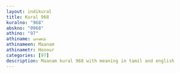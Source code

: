 ```yaml
---
layout: indikural
title: Kural 968
kuralno: "968"
abskno: "0968"
athino: "97"
athiname: மானம்
athinameen: Maanam
athinametr: Honour
categories: [97]
description: Maanam kural 968 with meaning in tamil and english 
---
```


